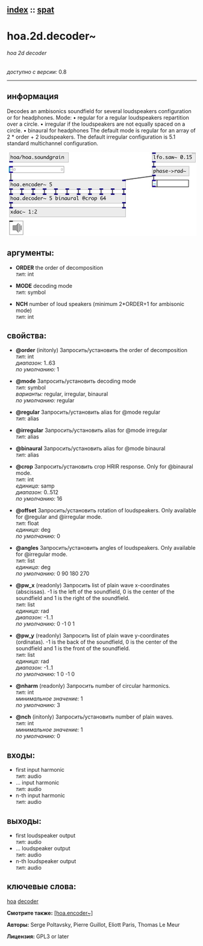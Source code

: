 [index](index.html) :: [spat](category_spat.html)
---

# hoa.2d.decoder~

###### hoa 2d decoder

*доступно с версии:* 0.8

---


## информация
Decodes an ambisonics soundfield for several loudspeakers configuration or for headphones. Mode: • regular for a regular loudspeakers repartition over a circle. • irregular if the loudspeakers are not equally spaced on a circle. • binaural for headphones The default mode is regular for an array of 2 * order + 2 loudspeakers. The default irregular configuration is 5.1 standard multichannel configuration.


[![example](../examples/img/hoa.2d.decoder~.jpg)](../examples/pd/hoa.2d.decoder~.pd)



## аргументы:

* **ORDER**
the order of decomposition<br>
_тип:_ int<br>

* **MODE**
decoding mode<br>
_тип:_ symbol<br>

* **NCH**
number of loud speakers (minimum 2*ORDER+1 for ambisonic mode)<br>
_тип:_ int<br>





## свойства:

* **@order** (initonly)
Запросить/установить the order of decomposition<br>
_тип:_ int<br>
_диапазон:_ 1..63<br>
_по умолчанию:_ 1<br>

* **@mode** 
Запросить/установить decoding mode<br>
_тип:_ symbol<br>
_варианты:_ regular, irregular, binaural<br>
_по умолчанию:_ regular<br>

* **@regular** 
Запросить/установить alias for @mode regular<br>
_тип:_ alias<br>

* **@irregular** 
Запросить/установить alias for @mode irregular<br>
_тип:_ alias<br>

* **@binaural** 
Запросить/установить alias for @mode binaural<br>
_тип:_ alias<br>

* **@crop** 
Запросить/установить crop HRIR response. Only for @binaural mode.<br>
_тип:_ int<br>
_единица:_ samp<br>
_диапазон:_ 0..512<br>
_по умолчанию:_ 16<br>

* **@offset** 
Запросить/установить rotation of loudspeakers. Only available for @regular and @irregular mode.<br>
_тип:_ float<br>
_единица:_ deg<br>
_по умолчанию:_ 0<br>

* **@angles** 
Запросить/установить angles of loudspeakers. Only available for @irregular mode.<br>
_тип:_ list<br>
_единица:_ deg<br>
_по умолчанию:_ 0 90 180 270<br>

* **@pw_x** (readonly)
Запросить list of plain wave x-coordinates (abscissas). -1 is the left of the soundfield,
0 is the center of the soundfield and 1 is the right of the soundfield.<br>
_тип:_ list<br>
_единица:_ rad<br>
_диапазон:_ -1..1<br>
_по умолчанию:_ 0 -1 0 1<br>

* **@pw_y** (readonly)
Запросить list of plain wave y-coordinates (ordinatas). -1 is the back of the soundfield,
0 is the center of the soundfield and 1 is the front of the soundfield.<br>
_тип:_ list<br>
_единица:_ rad<br>
_диапазон:_ -1..1<br>
_по умолчанию:_ 1 0 -1 0<br>

* **@nharm** (readonly)
Запросить number of circular harmonics.<br>
_тип:_ int<br>
_минимальное значение:_ 1<br>
_по умолчанию:_ 3<br>

* **@nch** (initonly)
Запросить/установить number of plain waves.<br>
_тип:_ int<br>
_минимальное значение:_ 1<br>
_по умолчанию:_ 0<br>



## входы:

* first input harmonic<br>
_тип:_ audio
* ... input harmonic<br>
_тип:_ audio
* n-th input harmonic<br>
_тип:_ audio



## выходы:

* first loudspeaker output<br>
_тип:_ audio
* ... loudspeaker output<br>
_тип:_ audio
* n-th loudspeaker output<br>
_тип:_ audio



## ключевые слова:

[hoa](keywords/hoa.html)
[decoder](keywords/decoder.html)



**Смотрите также:**
[\[hoa.encoder~\]](hoa.encoder~.html)




**Авторы:** Serge Poltavsky, Pierre Guillot, Eliott Paris, Thomas Le Meur




**Лицензия:** GPL3 or later





